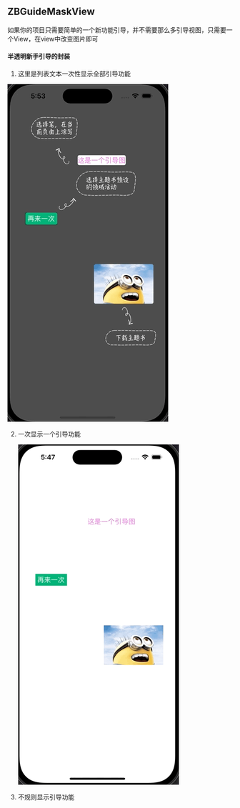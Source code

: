 ## ZBGuideMaskView

如果你的项目只需要简单的一个新功能引导，并不需要那么多引导视图，只需要一个View，在view中改变图片即可


#### 半透明新手引导的封装


1. 这里是列表文本一次性显示全部引导功能

![ZBGuide1](images/222.gif)

2. 一次显示一个引导功能

   ![ZBGuide2](images/111.gif)

3. 不规则显示引导功能   
